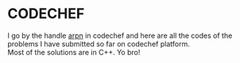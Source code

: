 **CODECHEF**
===================

I go by the handle [arpn](http://codechef.com/users/arpn) in codechef and here are all the codes of the problems I have submitted so far on codechef platform.  
Most of the solutions are in C++.
Yo bro!
